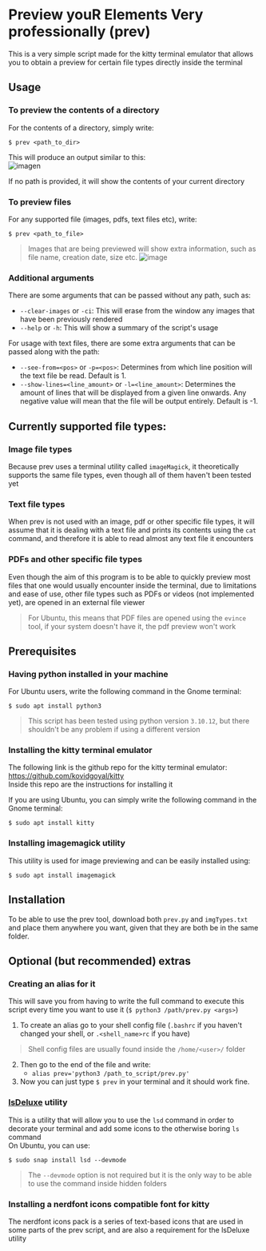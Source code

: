 # Preview  youR  Elements  Very professionally  (prev)
This is a very simple script made for the kitty terminal emulator that allows you to obtain a preview for certain file types directly inside the terminal

## Usage
### To preview the contents of a directory
For the contents of a directory, simply write: 

    $ prev <path_to_dir>   
This will produce an output similar to this:  
![imagen](https://github.com/user-attachments/assets/b04413c7-7cea-4ee7-81d5-3b96a5bbdf3f)



If no path is provided, it will show the contents of your current directory
### To preview files
For any supported file (images, pdfs, text files etc), write:  

    $ prev <path_to_file>

> Images that are being previewed will show extra information, such as file name, creation date, size etc.
> ![image](https://github.com/user-attachments/assets/88f5feb0-c94d-4a67-9960-8711d8e2dfee)

### Additional arguments
There are some arguments that can be passed without any path, such as:
- `--clear-images` or `-ci`: This will erase from the window any images that have been previously rendered
- `--help` or `-h`: This will show a summary of the script's usage  
  
For usage with text files, there are some extra arguments that can be passed along with the path:
- `--see-from=<pos>` or `-p=<pos>`: Determines from which line position will the text file be read. Default is 1.
- `--show-lines=<line_amount>` or `-l=<line_amount>`: Determines the amount of lines that will be displayed from a given line onwards. Any negative value will mean that the file will be output entirely. Default is -1.


## Currently supported file types:
### Image file types
Because prev uses a terminal utility called `imageMagick`, it theoretically supports the same file types, even though all of them haven't been tested yet  
### Text file types
When prev is not used with an image, pdf or other specific file types, it will assume that it is dealing with a text file and prints its contents using the `cat` command, and therefore it is able to read almost any text file it encounters
### PDFs and other specific file types
Even though the aim of this program is to be able to quickly preview most files that one would usually encounter inside the terminal, due to limitations and ease of use, other file types such as PDFs or videos (not implemented yet), are opened in an external file viewer
> For Ubuntu, this means that PDF files are opened using the `evince` tool, if your system doesn't have it, the pdf preview won't work

## Prerequisites
### Having python installed in your machine
For Ubuntu users, write the following command in the Gnome terminal:

    $ sudo apt install python3
> This script has been tested using python version `3.10.12`, but there shouldn't be any problem if using a different version  
### Installing the kitty terminal emulator
The following link is the github repo for the kitty terminal emulator:  
https://github.com/kovidgoyal/kitty  
Inside this repo are the instructions for installing it
> 
If you are using Ubuntu, you can simply write the following command in the Gnome terminal:

    $ sudo apt install kitty

### Installing imagemagick utility
This utility is used for image previewing and can be easily installed using:
    
    $ sudo apt install imagemagick

## Installation
To be able to use the prev tool, download both `prev.py` and `imgTypes.txt` and place them anywhere you want, given that they are both be in the same folder.

## Optional (but recommended) extras
### Creating an alias for it
This will save you from having to write the full command to execute this script every time you want to use it (`$ python3 /path/prev.py <args>`)
1. To create an alias go to your shell config file (`.bashrc` if you haven't changed your shell, or `.<shell_name>rc` if you have)
> Shell config files are usually found inside the `/home/<user>/` folder
2. Then go to the end of the file and write:
   - `alias prev='python3 /path_to_script/prev.py'`
3. Now you can just type `$ prev` in your terminal and it should work fine.

### [lsDeluxe](https://github.com/lsd-rs/lsd) utility
This is a utility that will allow you to use the `lsd` command in order to decorate your terminal and add some icons to the otherwise boring `ls` command  
On Ubuntu, you can use:  

    $ sudo snap install lsd --devmode

> The `--devmode` option is not required but it is the only way to be able to use the command inside hidden folders

### Installing a nerdfont icons compatible font for kitty
The nerdfont icons pack is a series of text-based icons that are used in some parts of the prev script, and are also a requirement for the lsDeluxe utility

